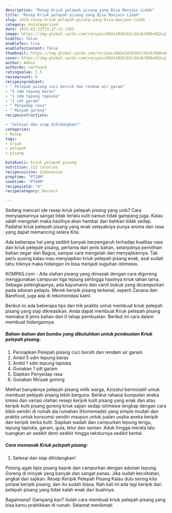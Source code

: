 ```yaml
---
description: "Resep Kriuk pelepah pisang yang Bisa Manjain Lidah"
title: "Resep Kriuk pelepah pisang yang Bisa Manjain Lidah"
slug: 1424-resep-kriuk-pelepah-pisang-yang-bisa-manjain-lidah
category: Uncategorized
date: 2023-01-23T23:27:22.126Z
image: https://img-global.cpcdn.com/recipes/682e1026362c3dc0/680x482cq70/kriuk-pelepah-pisang-foto-resep-utama.jpg
hideToc: false
enableToc: true
enableTocContent: false
thumbnail: https://img-global.cpcdn.com/recipes/682e1026362c3dc0/680x482cq70/kriuk-pelepah-pisang-foto-resep-utama.jpg
cover: https://img-global.cpcdn.com/recipes/682e1026362c3dc0/680x482cq70/kriuk-pelepah-pisang-foto-resep-utama.jpg
author: Admin
authorAv: notfound
ratingvalue: 3.5
reviewcount: 6
recipeingredient:
- " Pelepah pisang cuci bersih dan rendam air garam"
- "5 sdm tepung beras"
- "1 sdm tepung tapioka"
- "1 sdt garam"
- " Penyedap rasa"
- " Minyak goreng"
recipeinstructions:

- "Selesai dan siap dihidangkan!"
categories:
- Resep
tags:
- kriuk
- pelepah
- pisang

katakunci: kriuk pelepah pisang 
nutrition: 112 calories
recipecuisine: Indonesian
preptime: "PT20M"
cooktime: "PT44M"
recipeyield: "4"
recipecategory: Dessert

---
```





Sedang mencari ide resep kriuk pelepah pisang yang unik? Cara menyiapkannya sangat tidak terlalu sulit namun tidak gampang juga. Kalau salah mengolah maka hasilnya akan hambar dan bahkan tidak sedap. Padahal kriuk pelepah pisang yang enak selayaknya punya aroma dan rasa yang dapat memancing selera Kita.





Ada beberapa hal yang sedikit banyak berpengaruh terhadap kualitas rasa dari kriuk pelepah pisang, pertama dari jenis bahan, selanjutnya pemilihan bahan segar dan Bagus, sampai cara mengolah dan menyajikannya. Tak perlu pusing kalau mau menyiapkan kriuk pelepah pisang enak,      asal sudah tahu triknya maka hidangan ini bisa menjadi suguhan istimewa.














KOMPAS.com - Ada olahan pisang yang dimasak dengan cara digoreng menggunakan campuran tiga tepung sehingga hasilnya kriuk tahan lama. Sebagai pelengkapnya, ada kayumanis dan vanili bubuk yang dicampurkan pada adonan pelapis. Merek keripik pisang terkenal, seperti Zanana dan Barefood, juga ada di rekomendasi kami.






Berikut ini ada beberapa tips dan trik praktis untuk membuat kriuk pelepah pisang yang siap dikreasikan. Anda dapat membuat Kriuk pelepah pisang memakai 6 jenis bahan dan 0 tahap pembuatan. Berikut ini cara dalam membuat hidangannya.

<!--inarticleads1-->

##### Bahan-bahan dan bumbu yang dibutuhkan untuk pembuatan Kriuk pelepah pisang:

1. Persiapkan  Pelepah pisang cuci bersih dan rendam air garam
1. Ambil 5 sdm tepung beras
1. Ambil 1 sdm tepung tapioka
1. Gunakan 1 sdt garam
1. Siapkan  Penyedap rasa
1. Gunakan  Minyak goreng


Melihat banyaknya pelepah pisang milik warga, Azizatul berinisiatif untuk membuat pelepah pisang lebih berguna. Berikut rahasia kumpulan aneka kreasi dan variasi olahan resepi keripik kulit pisang yang enak dan atau keripik kulit pisang goreng kriuk sajian sedap istimewa lengkap dengan cara bikin sendiri di rumah ala rumahan (Homemade) yang simple mudah dan praktis untuk konsumsi sendiri maupun untuk jualan usaha aneka keripik dan keripik serba kulit. Siapkan wadah dan campurkan tepung terigu, tepung tapioka, garam, gula, telur dan santan. Aduk hingga merata lalu tuangkan air sedikit demi sedikit hingga teksturnya sedikit kental. 

<!--inarticleads2-->

##### Cara memasak Kriuk pelepah pisang:


1. Selesai dan siap dihidangkan!

Potong agak tipis pisang kepok dan campurkan dengan adonan tepung. Goreng di minyak yang banyak dan sangat panas. Jika sudah kecoklatan, angkat dan sajikan. Resep Keripik Pelepah Pisang Kalau dulu sering kita jumpai keripik pisang, dan itu sudah biasa. Nah kali ini ada lagi keripik dari pelepah pisang yang tidak kalah enak dari buahnya. 

Bagaimana? Gampang kan? Itulah cara membuat kriuk pelepah pisang yang bisa kamu praktikkan di rumah. Selamat menikmati
